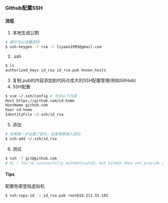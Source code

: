 ### Github配置SSH

#### 流程

1. 本地生成公钥

~~~bash
# 提示可以设置密码
$ ssh-keygen -t rsa -C liyaoo1995@gmail.com 
~~~

2. .ssh

~~~bash
$ ls
authorized_keys id_rsa id_rsa.pub known_hosts
~~~

3. 复制.pub的内容添加到代码仓库大的SSH配置管理(例如GitHub)
4. SSH配置 

~~~bash
$ vim ~/.ssh/config # 添加以下内容
Host https://github.com/cd-home
HostName github.com
User cd-home
IdentityFile ~/.ssh/id_rsa
~~~

5. 添加

~~~bash
# 如果第一步设置了密码，这里需要输入密码
$ ssh-add ~/.ssh/id_rsa
~~~

6. 测试

~~~bash
$ ssh -T git@github.com 
# Hi ! You’ve successfully authenticated, but GitHub does not provide shell access.
~~~

#### Tips

配置免密登陆虚拟机

~~~bash
$ ssh-copy-id -i id_rsa.pub root@10.211.55.102
~~~
